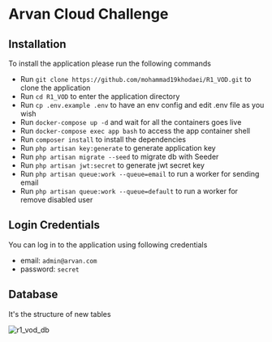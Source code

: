 # Arvan Cloud Challenge

## Installation
To install the application please run the following commands
* Run `git clone https://github.com/mohammad19khodaei/R1_VOD.git` to clone the application
* Run `cd R1_VOD` to enter the application directory
* Run `cp .env.example .env` to have an env config and edit .env file as you wish
* Run `docker-compose up -d` and wait for all the containers goes live
* Run `docker-compose exec app bash` to access the app container shell
* Run `composer install` to install the dependencies
* Run `php artisan key:generate` to generate application key
* Run `php artisan migrate --seed` to migrate db with Seeder
* Run `php artisan jwt:secret` to generate jwt secret key
* Run `php artisan queue:work --queue=email` to run a worker for sending email
* Run `php artisan queue:work --queue=default` to run a worker for remove disabled user

## Login Credentials
You can log in to the application using following credentials
* email: `admin@arvan.com`
* password: `secret`

## Database
It's the structure of new tables


![r1_vod_db](https://user-images.githubusercontent.com/30317757/136566538-5a45fa0b-9df9-44a5-b77c-73376a86349e.png)

